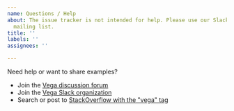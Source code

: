 ```yaml
---
name: Questions / Help
about: The issue tracker is not intended for help. Please use our Slack channel or
  mailing list.
title: ''
labels: ''
assignees: ''

---
```


Need help or want to share examples?

- Join the [Vega discussion forum](https://groups.google.com/forum/#!forum/vega-js)
- Join the [Vega Slack organization](http://bit.ly/vega-slack)
- Search or post to [StackOverflow with the "vega" tag](https://stackoverflow.com/questions/tagged/vega)
